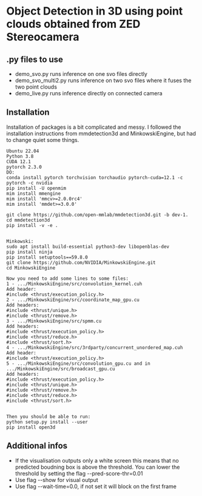 # Object Detection in 3D using point clouds obtained from ZED Stereocamera
## .py files to use
- demo_svo.py runs inference on one svo files directly
- demo_svo_multi2.py runs inference on two svo files where it fuses the two point clouds
- demo_live.py runs inference directly on connected camera


## Installation
Installation of packages is a bit complicated and messy. I followed the installation instructions from mmdetection3d and MinkowskiEngine, but had to change quiet some things.
```
Ubuntu 22.04
Python 3.8
CUDA 12.1
pytorch 2.3.0
DO:
conda install pytorch torchvision torchaudio pytorch-cuda=12.1 -c pytorch -c nvidia
pip install -U openmim
mim install mmengine
mim install 'mmcv>=2.0.0rc4'
mim install 'mmdet>=3.0.0'

git clone https://github.com/open-mmlab/mmdetection3d.git -b dev-1.
cd mmdetection3d
pip install -v -e .


Minkowski:
sudo apt install build-essential python3-dev libopenblas-dev
pip install ninja
pip install setuptools==59.8.0
git clone https://github.com/NVIDIA/MinkowskiEngine.git
cd MinkowskiEngine

Now you need to add some lines to some files:
1 - .../MinkowskiEngine/src/convolution_kernel.cuh
Add header:
#include <thrust/execution_policy.h>
2 - .../MinkowskiEngine/src/coordinate_map_gpu.cu
Add headers:
#include <thrust/unique.h>
#include <thrust/remove.h>
3 - .../MinkowskiEngine/src/spmm.cu
Add headers:
#include <thrust/execution_policy.h>
#include <thrust/reduce.h> 
#include <thrust/sort.h>
4 - .../MinkowskiEngine/src/3rdparty/concurrent_unordered_map.cuh
Add header:
#include <thrust/execution_policy.h>
5 - .../MinkowskiEngine/src/convolution_gpu.cu and in .../MinkowskiEngine/src/broadcast_gpu.cu
Add headers:
#include <thrust/execution_policy.h>
#include <thrust/unique.h>
#include <thrust/remove.h>
#include <thrust/reduce.h>
#include <thrust/sort.h>


Then you should be able to run:
python setup.py install --user
pip install open3d
```
## Additional infos
- If the visualisation outputs only a white screen this means that no predicted boudning box is above the threshold. You can lower the threshold by setting the flag --pred-score-thr=0.01
- Use flag --show for visual output
- Use flag --wait-time=0.0, if not set it will block on the first frame

